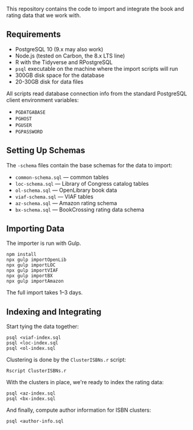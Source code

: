 This repository contains the code to import and integrate the book and rating data that we work with.

## Requirements

- PostgreSQL 10 (9.x may also work)
- Node.js (tested on Carbon, the 8.x LTS line)
- R with the Tidyverse and RPostgreSQL
- `psql` executable on the machine where the import scripts will run
- 300GB disk space for the database
- 20-30GB disk for data files

All scripts read database connection info from the standard PostgreSQL client environment variables:

- `PGDATGABASE`
- `PGHOST`
- `PGUSER`
- `PGPASSWORD`

## Setting Up Schemas

The `-schema` files contain the base schemas for the data to import:

- `common-schema.sql` — common tables
- `loc-schema.sql` — Library of Congress catalog tables
- `ol-schema.sql` — OpenLibrary book data
- `viaf-schema.sql` — VIAF tables
- `az-schema.sql` — Amazon rating schema
- `bx-schema.sql` — BookCrossing rating data schema

## Importing Data

The importer is run with Gulp.

    npm install
    npx gulp importOpenLib
    npx gulp importLOC
    npx gulp importVIAF
    npx gulp importBX
    npx gulp importAmazon

The full import takes 1–3 days.

## Indexing and Integrating

Start tying the data together:

    psql <viaf-index.sql
    psql <loc-index.sql
    psql <ol-index.sql

Clustering is done by the `ClusterISBNs.r` script:

    Rscript ClusterISBNs.r

With the clusters in place, we're ready to index the rating data:

    psql <az-index.sql
    psql <bx-index.sql

And finally, compute author information for ISBN clusters:

    psql <author-info.sql
